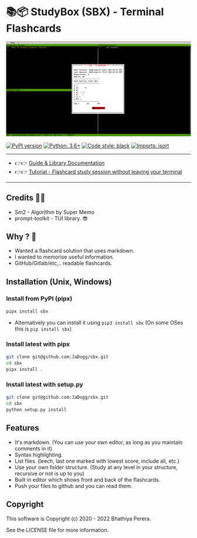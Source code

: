 # 📚📦 StudyBox (SBX) - Terminal Flashcards

![screenshot](https://github.com/JaDogg/sbx/blob/develop/images/screenshot1.png?raw=true "Screenshot")

[![PyPI version](https://badge.fury.io/py/sbx.svg)](https://badge.fury.io/py/sbx)
[![Python: 3.6+](https://img.shields.io/badge/python-3.6+-blue.svg)](https://github.com/JaDogg/sbx)
[![Code style: black](https://img.shields.io/badge/code%20style-black-000000.svg)](https://github.com/psf/black)
[![Imports: isort](https://img.shields.io/badge/%20imports-isort-%231674b1?style=flat&labelColor=ef8336)](https://timothycrosley.github.io/isort/)


----------------------------------

* 👉👉 [Guide & Library Documentation](https://jadogg.github.io/sbx/)
* 👉👉 [Tutorial - Flashcard study session without leaving your terminal](https://pandabunnytech.com/flashcard-study-in-terminal/)

----------------------------------


## Credits 🙇‍♂️
* Sm2 - Algorithm by Super Memo
* prompt-toolkit - TUI library. 😎

## Why ? 🤔
* Wanted a flashcard solution that uses markdown.
* I wanted to memorise useful information.
* GitHub/Gitlab/etc,.. readable flashcards.

## Installation (Unix, Windows)

### Install from PyPI (pipx)
```bash
pipx install sbx
```
* Alternatively you can install it using `pip3 install sbx` (On some OSes this is `pip install sbx`)

### Install latest with pipx
```bash
git clone git@github.com:JaDogg/sbx.git
cd sbx
pipx install .
```

### Install latest with setup.py
```bash
git clone git@github.com:JaDogg/sbx.git
cd sbx
python setup.py install
```

## Features
* It's markdown. (You can use your own editor, as long as you maintain comments in it)
* Syntax highlighting.
* List files. (leech, last one marked with lowest score, include all, etc.)
* Use your own folder structure. (Study at any level in your structure, recursive or not is up to you)
* Built in editor which shows front and back of the flashcards.
* Push your files to github and you can read them.

## Copyright

This software is Copyright (c) 2020 - 2022 Bhathiya Perera.

See the LICENSE file for more information.

